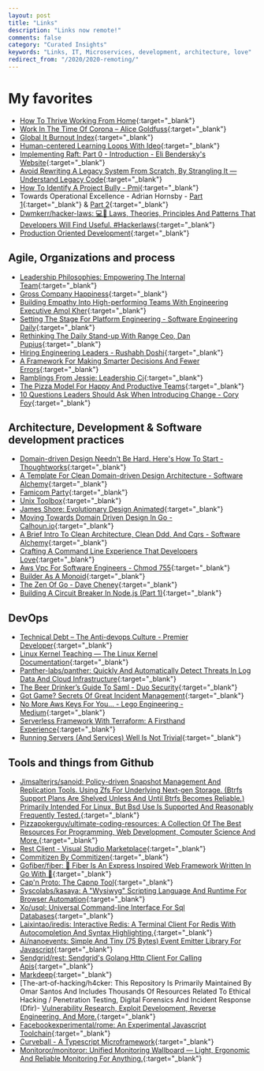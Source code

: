 ```yaml
---
layout: post
title: "Links"
description: "Links now remote!"
comments: false
category: "Curated Insights"
keywords: "Links, IT, Microservices, development, architecture, love"
redirect_from: "/2020/2020-remoting/"
---
```

<!-- markdownlint-disable MD033 MD020 MD025-->
# My favorites<a name="favorites"></a>

- [How To Thrive Working From Home](https://markosaric.com/remote-work/){:target="_blank"}
- [Work In The Time Of Corona – Alice Goldfuss](https://blog.alicegoldfuss.com/work-in-the-time-of-corona/){:target="_blank"}
- [Global It Burnout Index](https://burnoutindex.org/){:target="_blank"}
- [Human-centered Learning Loops With Ideo](https://blog.carbonfive.com/2020/02/19/human-centered-learning-loops-with-ideo/){:target="_blank"}
- [Implementing Raft: Part 0 - Introduction - Eli Bendersky's Website](https://eli.thegreenplace.net/2020/implementing-raft-part-0-introduction/){:target="_blank"}
- [Avoid Rewriting A Legacy System From Scratch, By Strangling It — Understand Legacy Code](https://understandlegacycode.com/blog/avoid-rewriting-a-legacy-system-from-scratch-by-strangling-it/){:target="_blank"}
- [How To Identify A Project Bully - Pmi](https://www.pmi.org/about/ethics/resources/bully){:target="_blank"}
- Towards Operational Excellence - Adrian Hornsby - [Part 1](https://medium.com/@adhorn/towards-operational-excellence-35ba6298b12f){:target="_blank"} & [Part 2](https://medium.com/@adhorn/towards-operational-excellence-c9fe298e27e7){:target="_blank"}
- [Dwmkerr/hacker-laws: 💻📖 Laws, Theories, Principles And Patterns That Developers Will Find Useful. #Hackerlaws](https://github.com/dwmkerr/hacker-laws){:target="_blank"}
- [Production Oriented Development](https://paulosman.me/2019/12/30/production-oriented-development.html){:target="_blank"}

## Agile, Organizations and process<a name="agile"></a>

- [Leadership Philosophies: Empowering The Internal Team](https://medium.com/hackernoon/engineering-management-philosophies-and-why-they-matter-even-if-you-are-not-a-manager-254561cbeea1){:target="_blank"}
- [Gross Company Happiness](https://clearbit.com/blog/gross-company-happiness/){:target="_blank"}
- [Building Empathy Into High-performing Teams With Engineering Executive Amol Kher](https://www.pluralsight.com/blog/teams/building-empathy-into-high-performing-teams-with-engineering-executive-amol-kher){:target="_blank"}
- [Setting The Stage For Platform Engineering - Software Engineering Daily](https://softwareengineeringdaily.com/2020/02/13/setting-the-stage-for-platform-engineering/){:target="_blank"}
- [Rethinking The Daily Stand-up With Range Ceo, Dan Pupius](https://www.pluralsight.com/blog/teams/rethinking-the-daily-stand-up-with-dan-pupius-ceo-at-range){:target="_blank"}
- [Hiring Engineering Leaders - Rushabh Doshi](https://rushabhdoshi.com/2019/11/04/hiring-engineering-leaders.html){:target="_blank"}
- [A Framework For Making Smarter Decisions And Fewer Errors](https://fs.blog/smart-decisions/){:target="_blank"}
- [Ramblings From Jessie: Leadership Ci](https://blog.jessfraz.com/post/leadership-ci/){:target="_blank"}
- [The Pizza Model For Happy And Productive Teams](https://medium.com/hackernoon/leadership-hack-the-pizza-model-for-happy-and-productive-teams-5708ca3e3ca7){:target="_blank"}
- [10 Questions Leaders Should Ask When Introducing Change - Cory Foy](https://blog.coryfoy.com/2020/02/10-questions-leaders-should-ask-when-introducing-change/){:target="_blank"}

## Architecture, Development & Software development practices <a name="development"></a>

- [Domain-driven Design Needn't Be Hard. Here's How To Start - Thoughtworks](https://www.thoughtworks.com/insights/blog/domain-driven-design-neednt-be-hard-heres-how-start){:target="_blank"}
- [A Template For Clean Domain-driven Design Architecture - Software Alchemy](https://blog.jacobsdata.com/2020/03/02/a-clean-domain-driven-design-architectural-template){:target="_blank"}
- [Famicom Party](https://book.famicom.party/){:target="_blank"}
- [Unix Toolbox](http://cb.vu/unixtoolbox.xhtml){:target="_blank"}
- [James Shore: Evolutionary Design Animated](https://www.jamesshore.com/In-the-News/Evolutionary-Design-Animated.html){:target="_blank"}
- [Moving Towards Domain Driven Design In Go - Calhoun.io](https://www.calhoun.io/moving-towards-domain-driven-design-in-go/){:target="_blank"}
- [A Brief Intro To Clean Architecture, Clean Ddd, And Cqrs - Software Alchemy](https://blog.jacobsdata.com/2020/02/19/a-brief-intro-to-clean-architecture-clean-ddd-and-cqrs){:target="_blank"}
- [Crafting A Command Line Experience That Developers Love](https://getstream.io/blog/crafting-a-command-line-experience-that-developers-love/){:target="_blank"}
- [Aws Vpc For Software Engineers - Chmod 755](https://blog.deleu.dev/aws-vpc-for-software-engineers/?ck_subscriber_id=512833929){:target="_blank"}
- [Builder As A Monoid](https://blog.ploeh.dk/2020/02/17/builder-as-a-monoid/){:target="_blank"}
- [The Zen Of Go - Dave Cheney](https://dave.cheney.net/2020/02/23/the-zen-of-go){:target="_blank"}
- [Building A Circuit Breaker In Node.js (Part 1)](https://blog.bearer.sh/build-a-circuit-breaker-in-node-js/){:target="_blank"}

## DevOps<a name="devops"></a>

- [Technical Debt – The Anti-devops Culture - Premier Developer](https://devblogs.microsoft.com/premier-developer/technical-debt-the-anti-devops-culture/){:target="_blank"}
- [Linux Kernel Teaching — The Linux Kernel Documentation](https://linux-kernel-labs.github.io/refs/heads/master/index.html){:target="_blank"}
- [Panther-labs/panther: Quickly And Automatically Detect Threats In Log Data And Cloud Infrastructure](https://github.com/panther-labs/panther){:target="_blank"}
- [The Beer Drinker’s Guide To Saml - Duo Security](https://duo.com/blog/the-beer-drinkers-guide-to-saml){:target="_blank"}
- [Got Game? Secrets Of Great Incident Management](https://uptime.com/blog/got-game-secrets-of-great-incident-management){:target="_blank"}
- [No More Aws Keys For You… - Lego Engineering - Medium](https://medium.com/lego-engineering/no-more-aws-keys-for-you-8f140de41ec2){:target="_blank"}
- [Serverless Framework With Terraform: A Firsthand Experience](https://medium.com/@joel.tbarna/serverless-framework-with-terraform-a-firsthand-experience-ce127db3ac5b){:target="_blank"}
- [Running Servers (And Services) Well Is Not Trivial](https://utcc.utoronto.ca/~cks/space/blog/sysadmin/RunningServersNotTrivial){:target="_blank"}

## Tools and things from Github <a name="tools"></a>

- [Jimsalterjrs/sanoid: Policy-driven Snapshot Management And Replication Tools. Using Zfs For Underlying Next-gen Storage. (Btrfs Support Plans Are Shelved Unless And Until Btrfs Becomes Reliable.) Primarily Intended For Linux, But Bsd Use Is Supported And Reasonably Frequently Tested.](https://github.com/jimsalterjrs/sanoid){:target="_blank"}
- [Pizzapokerguy/ultimate-coding-resources: A Collection Of The Best Resources For Programming, Web Development, Computer Science And More.](https://github.com/PizzaPokerGuy/ultimate-coding-resources){:target="_blank"}
- [Rest Client - Visual Studio Marketplace](https://marketplace.visualstudio.com/items?itemName=humao.rest-client){:target="_blank"}
- [Commitizen By Commitizen](http://commitizen.github.io/cz-cli/){:target="_blank"}
- [Gofiber/fiber: 🚀 Fiber Is An Express Inspired Web Framework Written In Go With 💖](https://github.com/gofiber/fiber){:target="_blank"}
- [Cap'n Proto: The Capnp Tool](https://capnproto.org/capnp-tool.html){:target="_blank"}
- [Syscolabs/kasaya: A "Wysiwyg" Scripting Language And Runtime For Browser Automation](https://github.com/syscolabs/kasaya){:target="_blank"}
- [Xo/usql: Universal Command-line Interface For Sql Databases](https://github.com/xo/usql){:target="_blank"}
- [Laixintao/iredis: Interactive Redis: A Terminal Client For Redis With Autocompletion And Syntax Highlighting.](https://github.com/laixintao/iredis/){:target="_blank"}
- [Ai/nanoevents: Simple And Tiny (75 Bytes) Event Emitter Library For Javascript](https://github.com/ai/nanoevents){:target="_blank"}
- [Sendgrid/rest: Sendgrid's Golang Http Client For Calling Apis](https://github.com/sendgrid/rest){:target="_blank"}
- [Markdeep](https://casual-effects.com/markdeep/){:target="_blank"}
- [The-art-of-hacking/h4cker: This Repository Is Primarily Maintained By Omar Santos And Includes Thousands Of Resources Related To Ethical Hacking / Penetration Testing, Digital Forensics And Incident Response (Dfir)- [Vulnerability Research, Exploit Development, Reverse Engineering, And More.](https://github.com/The-Art-of-Hacking/h4cker){:target="_blank"}
- [Facebookexperimental/rome: An Experimental Javascript Toolchain](https://github.com/facebookexperimental/rome){:target="_blank"}
- [Curveball - A Typescript Microframework](https://evertpot.com/curveball-typescript-framework-update/){:target="_blank"}
- [Monitoror/monitoror: Unified Monitoring Wallboard — Light, Ergonomic And Reliable Monitoring For Anything.](https://github.com/monitoror/monitoror){:target="_blank"}
